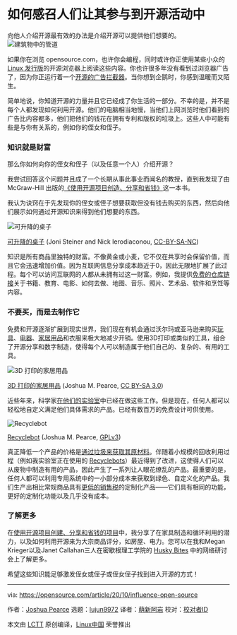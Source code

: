 [#]: collector: (lujun9972)
[#]: translator: (mengxinayan)
[#]: reviewer: ( )
[#]: publisher: ( )
[#]: url: ( )
[#]: subject: (How to influence people to join open source)
[#]: via: (https://opensource.com/article/20/10/influence-open-source)
[#]: author: (Joshua Pearce https://opensource.com/users/jmpearce)

如何感召人们让其参与到开源活动中
======
向他人介绍开源最有效的办法是介绍开源可以提供他们想要的。
![建筑物中的管道][1]

如果你在浏览 opensource.com，也许你会编程，同时或许你正使用某些小众的[Linux 发行版][2]的开源浏览器上阅读这些内容。你也许很多年没有看到过浏览器广告了，因为你正运行着一个[开源的广告拦截器][3]。当你想到企鹅时，你感到温暖而又陌生。

简单地说，你知道开源的力量并且它已经成了你生活的一部分。不幸的是，并不是每个人都发现如何利用开源。他们的电脑相当地慢，当他们上网浏览时他们看到的广告比内容都多，他们把他们的钱花在拥有专利和版权的垃圾上。这些人中可能有些是与你有关系的，例如你的侄女和侄子。

### 知识就是财富

那么你如何向你的侄女和侄子（以及任意一个人）介绍开源？

我尝试回答这个问题并且成了一个长期从事此事业而闻名的教授，直到我发现了由  McGraw-Hill 出版的[《使用开源项目创造、分享和省钱》][4]这一本书。

我认为诀窍在于先发现你的侄女或侄子想要获取但没有钱去购买的东西，然后向他们展示如何通过开源知识来得到他们想要的东西。

![可升降的桌子][5]

[可升降的桌子][6] (Joni Steiner and Nick Ierodiaconou, [CC-BY-SA-NC][7])

知识是所有商品里独特的财富。不像黄金或小麦，它不仅在共享时会保留价值，而且它会迅速增加价值。因为互联网信息分享成本趋近于0，因此无限地扩展了此过程。每个可以访问互联网的人都从未拥有过这一财富。例如，我提供[免费的仓库链接][4]关于书籍、教育、电影、如何去做、地图、音乐、照片、艺术品、软件和烹饪等内容。

### 不要买，而是去制作它

免费和开源逐渐扩展到现实世界，我们现在有机会通过沃尔玛或亚马逊来购买[玩具][8]、[电器][9]、[家居用品][10]和衣服来极大地减少开销。使用3D打印或类似的工具，组合了开源分享和数字制造，使得每个人可以制造属于他们自己的、复杂的、有用的工具。

![3D 打印的家居用品][11]

[3D 打印的家居用品][12] (Joshua M. Pearce, [CC BY-SA 3.0][13])

近些年来，科学家[在他们的实验室][14]中已经在做这些工作。但是现在，任何人都可以轻松地自定义满足他们具体需求的产品。已经有数百万的免费设计可供使用。

![Recyclebot][15]

[Recyclebot][16] (Joshua M. Pearce, [GPLv3][17])

真正降低一个产品的价格是[通过垃圾来获取其原材料][18]。伴随着小规模的回收利用过程（例如我实验室正在使用的 [Recyclebots][19]）最近得到了改进，这使得人们可以从废物中制造有用的产品，因此产生了一系列让人眼花缭乱的产品。最重要的是，任何人都可以利用专用系统中的一小部分成本来获取到绿色、自定义化的产品。我们生产出相比常规商品具有[更低的销售税][20]的定制化产品——它们具有相同的功能，更好的定制化功能以及几乎没有成本。

### 了解更多

在[使用开源项目创建、分享和省钱的项目][4]中，我分享了在家具制造和循环利用的潜力，以及如何利用开源来为大宗商品评分，如房屋、电力。您可以在我和Megan Krieger以及Janet Callahan三人在密歇根理工学院的 [Husky Bites][21] 中的网络研讨会上了解更多。

希望这些知识能足够激发侄女或侄子或侄女侄子找到进入开源的方式！

--------------------------------------------------------------------------------

via: https://opensource.com/article/20/10/influence-open-source

作者：[Joshua Pearce][a]
选题：[lujun9972][b]
译者：[萌新阿岩](https://github.com/mengxinayan)
校对：[校对者ID](https://github.com/校对者ID)

本文由 [LCTT](https://github.com/LCTT/TranslateProject) 原创编译，[Linux中国](https://linux.cn/) 荣誉推出

[a]: https://opensource.com/users/jmpearce
[b]: https://github.com/lujun9972
[1]: https://opensource.com/sites/default/files/styles/image-full-size/public/lead-images/open_pipe_red_hat_tower_building.png?itok=8ho3yi7L (pipe in a building)
[2]: https://distrowatch.com/
[3]: https://opensource.com/article/20/4/ad-blockers
[4]: https://www.appropedia.org/Create,_Share,_and_Save_Money_Using_Open-Source_Projects
[5]: https://opensource.com/sites/default/files/uploads/opendesk_furniture_lift-standing-desk.jpg (Lift Standing Desk)
[6]: https://www.appropedia.org/File:Opendesk_furniture_lift-standing-desk.jpg
[7]: https://creativecommons.org/licenses/by-nc-sa/2.0/
[8]: http://www.mdpi.com/2227-7080/5/3/45
[9]: https://doi.org/10.3390/inventions3030064
[10]: https://www.mdpi.com/2227-7080/5/1/7
[11]: https://opensource.com/sites/default/files/uploads/3dprinted_household.jpg (3D printed household items)
[12]: https://www.appropedia.org/File:3dprinted_household.JPG
[13]: https://creativecommons.org/licenses/by-sa/3.0/
[14]: https://opensource.com/article/20/10/open-source-hardware-savings
[15]: https://opensource.com/sites/default/files/uploads/recyclebotrep.png (Recyclebot)
[16]: https://www.appropedia.org/File:Recyclebotrep.png
[17]: https://www.gnu.org/licenses/gpl-3.0.html
[18]: https://www.academia.edu/34738483/Tightening_the_Loop_on_the_Circular_Economy_Coupled_Distributed_Recycling_and_Manufacturing_with_Recyclebot_and_RepRap_3-D_Printing
[19]: https://www.appropedia.org/Recyclebot
[20]: https://opensource.com/article/17/3/how-to-create-consumer-goods-open-hardware
[21]: https://www.facebook.com/Michigan-Tech-College-of-Engineering-109353424030003/videos/husky-bites-presents-special-guest-joshua-m-pearce/2669023713361207/
